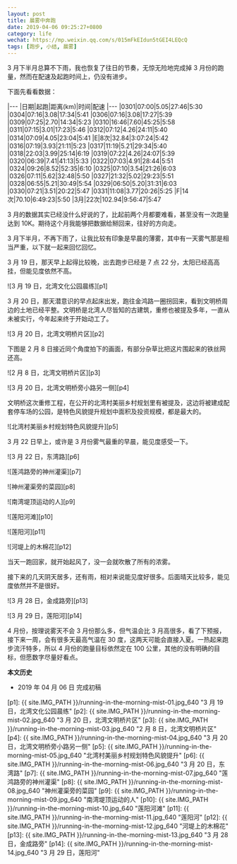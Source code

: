 ```yaml
---
layout: post
title: 晨雾中奔跑
date: 2019-04-06 09:25:27+0800
category: life
wechat: https://mp.weixin.qq.com/s/015mFkEIdun5tGEI4LEQcQ
tags: [跑步, 小结, 晨雾]
---
```


3 月下半月总算不下雨，我也恢复了往日的节奏，无惊无险地完成掉 3 月份的跑量，然而在配速及起跑时间上，仍没有进步。

下面先看看数据：

|---
|日期|起跑|距离(km)|时间|配速
|---
|0301|07:00|5.05|27:46|5:30
|0304|07:16|3.08|17:34|5:41
|0306|07:16|3.08|17:27|5:39
|0309|07:25|2.70|14:34|5:23
|0310|16:46|7.60|45:25|5:58
|0311|07:15|3.01|17:23|5:46
|0312|07:12|4.26|24:11|5:40
|0314|07:09|4.05|23:04|5:41
|E|8次|32.84|3:07:24|5:42
|0316|07:19|3.93|21:11|5:23
|0317|11:19|5.21|29:34|5:40
|0318|22:03|3.99|25:14|6:19
|0319|07:22|4.26|24:07|5:39
|0320|06:39|7.41|41:13|5:33
|0322|07:03|4.91|28:44|5:51
|0324|09:26|8.52|52:35|6:10
|0325|07:10|3.54|21:26|6:03
|0326|07:11|5.62|32:48|5:50
|0327|21:32|5.02|29:23|5:51
|0328|06:55|5.21|30:49|5:54
|0329|06:50|5.20|31:31|6:03
|0330|07:21|3.51|20:22|5:47
|0331|11:08|3.77|20:26|5:25
|F|14次|70.10|6:49:23|5:50
|3月|22次|102.94|9:56:47|5:47

3 月的数据其实已经没什么好说的了，比起前两个月都要难看，甚至没有一次跑量达到 10K。期待这个月我能够把数据给掰回来，往好的方向走。

3 月下半月，不再下雨了，让我比较有印象是早晨的薄雾，其中有一天雾气那是相当严重，以下就一起来回忆回忆。

3 月 19 日，那天早上起得比较晚，出去跑步已经是 7 点 22 分，太阳已经高高挂，但能见度依然不高。

![3 月 19 日，北湾文化公园晨练][p1]

3 月 20 日，那天潜意识的早点起床出发，跑往金鸿路一圈拐回来，看到文明桥周边的土地已经平整。文明桥是北湾人尽皆知的古建筑，重修也被提及多年，一直从未被实行，今年起来终于开始动工了。

![3 月 20 日，北湾文明桥片区][p2]

下图是 2 月 8 日接近同个角度拍下的画面，有部分杂草比把这片围起来的铁丝网还高。

![2 月 8 日，北湾文明桥片区][p3]

![3 月 20 日，北湾文明桥旁小路另一侧][p4]

文明桥这次重修工程，在公开的北湾村美丽乡村规划里有被提及，这边将被建成配套停车场的公园，是特色风貌提升规划中面积及投资规模，都是最大的。

![北湾村美丽乡村规划特色风貌提升][p5]

3 月 22 日早上，或许是 3 月份雾气最重的早晨，能见度感受一下。

![3 月 22 日，东湾路][p6]

![莲鸿路旁的神州灌渠][p7]

![神州灌渠旁的菜园][p8]

![南湾堤顶运动的人][p9]

![莲阳河滩][p10]

![莲阳河][p11]

![河堤上的木棉花][p12]

当天一跑回家，就开始起风了，没一会就吹散了所有的浓雾。

接下来的几天阴天居多，还有雨，相对来说能见度好很多。后面晴天比较多，能见度依然并不是很好。

![3 月 28 日，金成路旁][p13]

![3 月 29 日，莲阳河][p14]

4 月份，按理说雾天不会 3 月份那么多，但气温会比 3 月高很多，看了下预报，接下来一周，会有很多天最高气温在 30 度，这两天可能会直接入夏。一热起来跑步流汗特多，所以 4 月份的跑量目标依然定在 100 公里，其他的没有明确的目标，但愿数字尽量好看点。

**本文历史**

* 2019 年 04 月 06 日 完成初稿

[p1]: {{ site.IMG_PATH }}/running-in-the-morning-mist-01.jpg_640 "3 月 19 日，北湾文化公园晨练"
[p2]: {{ site.IMG_PATH }}/running-in-the-morning-mist-02.jpg_640 "3 月 20 日，北湾文明桥片区"
[p3]: {{ site.IMG_PATH }}/running-in-the-morning-mist-03.jpg_640 "2 月 8 日，北湾文明桥片区"
[p4]: {{ site.IMG_PATH }}/running-in-the-morning-mist-04.jpg_640 "3 月 20 日，北湾文明桥旁小路另一侧"
[p5]: {{ site.IMG_PATH }}/running-in-the-morning-mist-05.jpg_640 "北湾村美丽乡村规划特色风貌提升"
[p6]: {{ site.IMG_PATH }}/running-in-the-morning-mist-06.jpg_640 "3 月 20 日，东湾路"
[p7]: {{ site.IMG_PATH }}/running-in-the-morning-mist-07.jpg_640 "莲鸿路旁的神州灌渠"
[p8]: {{ site.IMG_PATH }}/running-in-the-morning-mist-08.jpg_640 "神州灌渠旁的菜园"
[p9]: {{ site.IMG_PATH }}/running-in-the-morning-mist-09.jpg_640 "南湾堤顶运动的人"
[p10]: {{ site.IMG_PATH }}/running-in-the-morning-mist-10.jpg_640 "莲阳河滩"
[p11]: {{ site.IMG_PATH }}/running-in-the-morning-mist-11.jpg_640 "莲阳河"
[p12]: {{ site.IMG_PATH }}/running-in-the-morning-mist-12.jpg_640 "河堤上的木棉花"
[p13]: {{ site.IMG_PATH }}/running-in-the-morning-mist-13.jpg_640 "3 月 28 日，金成路旁"
[p14]: {{ site.IMG_PATH }}/running-in-the-morning-mist-14.jpg_640 "3 月 29 日，莲阳河"
